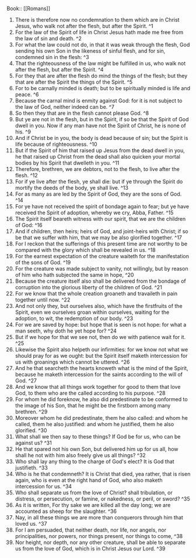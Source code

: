  Book:: [[Romans]]
 1. There is therefore now no condemnation to them which are in Christ Jesus, who walk not after the flesh, but after the Spirit. ^1
 2. For the law of the Spirit of life in Christ Jesus hath made me free from the law of sin and death. ^2
 3. For what the law could not do, in that it was weak through the flesh, God sending his own Son in the likeness of sinful flesh, and for sin, condemned sin in the flesh: ^3
 4. That the righteousness of the law might be fulfilled in us, who walk not after the flesh, but after the Spirit. ^4
 5. For they that are after the flesh do mind the things of the flesh; but they that are after the Spirit the things of the Spirit. ^5
 6. For to be carnally minded is death; but to be spiritually minded is life and peace. ^6
 7. Because the carnal mind is enmity against God: for it is not subject to the law of God, neither indeed can be. ^7
 8. So then they that are in the flesh cannot please God. ^8
 9. But ye are not in the flesh, but in the Spirit, if so be that the Spirit of God dwell in you. Now if any man have not the Spirit of Christ, he is none of his. ^9
 10. And if Christ be in you, the body is dead because of sin; but the Spirit is life because of righteousness. ^10
 11. But if the Spirit of him that raised up Jesus from the dead dwell in you, he that raised up Christ from the dead shall also quicken your mortal bodies by his Spirit that dwelleth in you. ^11
 12. Therefore, brethren, we are debtors, not to the flesh, to live after the flesh. ^12
 13. For if ye live after the flesh, ye shall die: but if ye through the Spirit do mortify the deeds of the body, ye shall live. ^13
 14. For as many as are led by the Spirit of God, they are the sons of God. ^14
 15. For ye have not received the spirit of bondage again to fear; but ye have received the Spirit of adoption, whereby we cry, Abba, Father. ^15
 16. The Spirit itself beareth witness with our spirit, that we are the children of God: ^16
 17. And if children, then heirs; heirs of God, and joint-heirs with Christ; if so be that we suffer with him, that we may be also glorified together. ^17
 18. For I reckon that the sufferings of this present time are not worthy to be compared with the glory which shall be revealed in us. ^18
 19. For the earnest expectation of the creature waiteth for the manifestation of the sons of God. ^19
 20. For the creature was made subject to vanity, not willingly, but by reason of him who hath subjected the same in hope, ^20
 21. Because the creature itself also shall be delivered from the bondage of corruption into the glorious liberty of the children of God. ^21
 22. For we know that the whole creation groaneth and travaileth in pain together until now. ^22
 23. And not only they, but ourselves also, which have the firstfruits of the Spirit, even we ourselves groan within ourselves, waiting for the adoption, to wit, the redemption of our body. ^23
 24. For we are saved by hope: but hope that is seen is not hope: for what a man seeth, why doth he yet hope for? ^24
 25. But if we hope for that we see not, then do we with patience wait for it. ^25
 26. Likewise the Spirit also helpeth our infirmities: for we know not what we should pray for as we ought: but the Spirit itself maketh intercession for us with groanings which cannot be uttered. ^26
 27. And he that searcheth the hearts knoweth what is the mind of the Spirit, because he maketh intercession for the saints according to the will of God. ^27
 28. And we know that all things work together for good to them that love God, to them who are the called according to his purpose. ^28
 29. For whom he did foreknow, he also did predestinate to be conformed to the image of his Son, that he might be the firstborn among many brethren. ^29
 30. Moreover whom he did predestinate, them he also called: and whom he called, them he also justified: and whom he justified, them he also glorified. ^30
 31. What shall we then say to these things? If God be for us, who can be against us? ^31
 32. He that spared not his own Son, but delivered him up for us all, how shall he not with him also freely give us all things? ^32
 33. Who shall lay any thing to the charge of God's elect? It is God that justifieth. ^33
 34. Who is he that condemneth? It is Christ that died, yea rather, that is risen again, who is even at the right hand of God, who also maketh intercession for us. ^34
 35. Who shall separate us from the love of Christ? shall tribulation, or distress, or persecution, or famine, or nakedness, or peril, or sword? ^35
 36. As it is written, For thy sake we are killed all the day long; we are accounted as sheep for the slaughter. ^36
 37. Nay, in all these things we are more than conquerors through him that loved us. ^37
 38. For I am persuaded, that neither death, nor life, nor angels, nor principalities, nor powers, nor things present, nor things to come, ^38
 39. Nor height, nor depth, nor any other creature, shall be able to separate us from the love of God, which is in Christ Jesus our Lord. ^39
